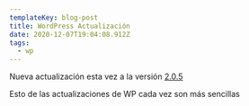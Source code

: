 ```yaml
---
templateKey: blog-post
title: WordPress Actualizaci­ón
date: 2020-12-07T19:04:08.912Z
tags:
  - wp
---
```

Nueva actualizaci­ón esta vez a la versi­ón [2.0.5](http://wordpress.org/download/)

Esto de las actualizaciones de WP cada vez son más sencillas